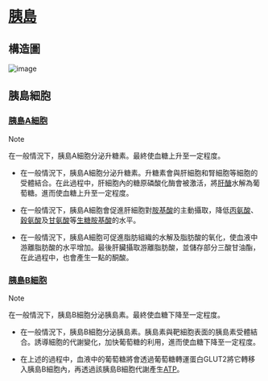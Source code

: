 # [胰島](https://www.commonhealth.com.tw/diabetes/article/66)
## 構造圖
![image](https://github.com/user-attachments/assets/a2e2baec-d2a2-4ba1-a516-01a478bb550c)

## 胰島細胞
### [胰島A細胞](https://zh.wikipedia.org/zh-tw/%E8%83%B0%E5%B3%B6A%E7%B4%B0%E8%83%9E)
> [!NOTE]
> 在一般情況下，胰島A細胞分泌升糖素。最終使血糖上升至一定程度。

+ 在一般情況下，胰島A細胞分泌升糖素。升糖素會與肝細胞和腎細胞等細胞的受體結合。在此過程中，肝細胞內的糖原磷酸化酶會被激活，將[肝醣](https://zh.wikipedia.org/wiki/%E7%B3%96%E5%8E%9F)水解為葡萄糖。進而使血糖上升至一定程度。

+ 在一般情況下，胰島A細胞會促進肝細胞對[胺基酸](https://zh.wikipedia.org/wiki/%E6%B0%A8%E5%9F%BA%E9%85%B8)的主動攝取，降低[丙氨酸](https://zh.wikipedia.org/wiki/%E4%B8%99%E6%B0%A8%E9%85%B8)、[穀氨酸](https://zh.wikipedia.org/wiki/%E8%B0%B7%E6%B0%A8%E9%85%B8)及[甘氨酸](https://zh.wikipedia.org/wiki/%E7%94%98%E6%B0%A8%E9%85%B8)等[生糖胺基酸](https://zh.wikipedia.org/wiki/%E7%94%9F%E7%B3%96%E6%B0%A8%E5%9F%BA%E9%85%B8)的水平。
  
+ 在一般情況下，胰島A細胞可促進脂肪組織的水解及脂肪酸的氧化，使血液中游離脂肪酸的水平增加。最後肝臟攝取游離脂肪酸，並儲存部分三酸甘油酯，在此過程中，也會產生一點的酮酸。
  
### [胰島B細胞](https://zh.wikipedia.org/zh-tw/%E8%83%B0%E5%B3%B6B%E7%B4%B0%E8%83%9E)
> [!NOTE]
> 在一般情況下，胰島B細胞分泌胰島素。最終使血糖下降至一定程度。

+ 在一般情況下，胰島B細胞分泌胰島素。胰島素與靶細胞表面的胰島素受體結合。誘導細胞的代謝變化，加快葡萄糖的利用，進而使血糖下降至一定程度。
  
+ 在上述的過程中，血液中的葡萄糖將會透過葡萄糖轉運蛋白GLUT2將它轉移入胰島B細胞內，再透過該胰島B細胞代謝產生[ATP](https://zh.wikipedia.org/zh-tw/%E4%B8%89%E7%A3%B7%E9%85%B8%E8%85%BA%E8%8B%B7)。


